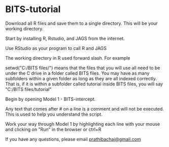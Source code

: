 # BITS-tutorial
Download all R files and save them to a single directory. This will be your working directory.

Start by installing R, Rstudio, and JAGS from the internet.

Use RStudio as your program to call R and JAGS

The working directory in R used forward slash. For example

setwd("C:/BITS files/") means that the files that you will use all need to be under the C drive in a folder called BITS files. You may have as many subfolders within a given folder as long as they are all indexed correctly. That is, if it is within a subfolder called tutorial inside BITS files, you will say "C:/BITS files/tutorial"

Begin by opening Model 1 - BITS-intercept.

Any text that comes after # on a line is a comment and will not be executed. This is used to help you understand the script.

Work your way through Model 1 by highlighting each line with your mouse and clicking on "Run" in the browser or ctrl+R

If you have any questions, please email prathibachaj@gmail.com
